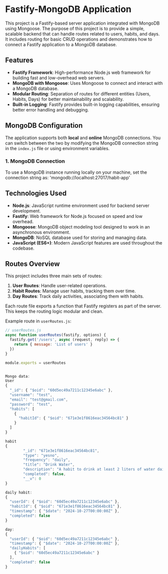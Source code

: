 # Fastify-MongoDB Application

This project is a Fastify-based server application integrated with MongoDB using Mongoose. The purpose of this project is to provide a simple, scalable backend that can handle routes related to users, habits, and days. It includes routing for basic CRUD operations and demonstrates how to connect a Fastify application to a MongoDB database.

## Features

- **Fastify Framework**: High-performance Node.js web framework for building fast and low-overhead web servers.
- **MongoDB with Mongoose**: Uses Mongoose to connect and interact with a MongoDB database.
- **Modular Routing**: Separation of routes for different entities (Users, Habits, Days) for better maintainability and scalability.
- **Built-in Logging**: Fastify provides built-in logging capabilities, ensuring better error handling and debugging.

## MongoDB Configuration

The application supports both **local** and **online** MongoDB connections. You can switch between the two by modifying the MongoDB connection string in the `index.js` file or using environment variables.

### 1. MongoDB Connection

To use a MongoDB instance running locally on your machine, set the connection string as:
'mongodb://localhost:27017/habit-app'

## Technologies Used

- **Node.js**: JavaScript runtime environment used for backend server development.
- **Fastify**: Web framework for Node.js focused on speed and low overhead.
- **Mongoose**: MongoDB object modeling tool designed to work in an asynchronous environment.
- **MongoDB**: NoSQL database used for storing and managing data.
- **JavaScript (ES6+)**: Modern JavaScript features are used throughout the codebase.

## Routes Overview

This project includes three main sets of routes:

1. **User Routes**: Handle user-related operations.
2. **Habit Routes**: Manage user habits, tracking them over time.
3. **Day Routes**: Track daily activities, associating them with habits.

Each route file exports a function that Fastify registers as part of the server. This keeps the routing logic modular and clean.

Example route in `userRoutes.js`:

```javascript
// userRoutes.js
async function userRoutes(fastify, options) {
  fastify.get('/users', async (request, reply) => {
    return { message: 'List of users' }
  })
}

module.exports = userRoutes


Mongo data:
User
{
  "_id": { "$oid": "60d5ec49a7211c12345e6abc" },
  "username": "test",
  "email": "test@gmail.com",
  "password": "test",
  "habits": [
    {
      "habitId": { "$oid": "671e3e1f8616eac34564bc81" }
    }
  ]
}

habit
{
        "_id": "671e3e1f8616eac34564bc81",
        "type": "yesno",
        "frequency": "daily",
        "title": "Drink Water",
        "description": "A habit to drink at least 2 liters of water daily.",
        "completed": false,
        "__v": 0
}

daily habit:
{
  "userId": { "$oid": "60d5ec49a7211c12345e6abc" },
  "habitId": { "$oid": "671e3e1f8616eac34564bc81" },
  "timestamp": { "$date": "2024-10-27T00:00:00Z" },
  "completed": false
}

day:
{
  "userId": { "$oid": "60d5ec49a7211c12345e6abc" },
  "timestamp": { "$date": "2024-10-27T00:00:00Z" },
  "dailyHabits": [
    { "$oid": "60d5ec49a7211c12345e6abc" }
  ],
  "completed": false
}